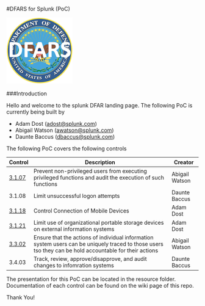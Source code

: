 #DFARS for Splunk (PoC)

![alt text](https://github.com/asoccer/DFAR_Splunk_PoC/blob/8b10400ab80c4529e2ab1f93a97acca4f8ae1bdb/Resources/DFAR_IMAGE.png?raw=true "DFAR Logo Text 1")




###Introduction

Hello and welcome to the splunk DFAR landing page. The following PoC is currently being built by 

* Adam Dost (adost@splunk.com)
* Abigail Watson (awatson@splunk.com)
* Daunte Baccus (dbaccus@splunk.com)

The following PoC covers the following controls



Control | Description | Creator
--- | --- | ---
[3.1.07](https://github.com/asoccer/DFAR_Splunk_PoC/wiki/Control-3.1.07) | Prevent non-privileged users from executing privileged functions and audit the execution of such functions | Abigail Watson
3.1.08 | Limit unsuccessful logon attempts | Daunte Baccus
[3.1.18](https://github.com/asoccer/DFAR_Splunk_PoC/wiki/Control-3.1.18) | Control Connection of Mobile Devices | Adam Dost
[3.1.21](https://github.com/asoccer/DFAR_Splunk_PoC/wiki/Control-3.1.21) | Limit use of organizational portable storage devices on external information systems | Adam Dost
[3.3.02](https://github.com/asoccer/DFAR_Splunk_PoC/wiki/Control-3.3.02) | Ensure that the actions of individual information system users can be uniquely traced to those users tso they can be hold accountable for their actions | Abigail Watson
3.4.03 | Track, review, approve/disapprove, and audit changes to infomration systems | Daunte Baccus

The presentation for this PoC can be located in the resource folder. Documentation of each control can be found on the wiki page of this repo.

Thank You!

